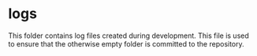 # logs

This folder contains log files created during development.
This file is used to ensure that the otherwise empty folder is committed to the repository.
